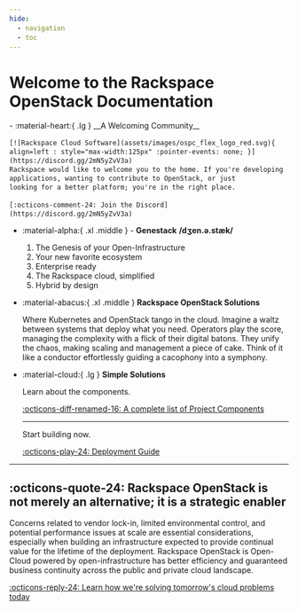 ```yaml
---
hide:
  - navigation
  - toc
---
```


# Welcome to the Rackspace OpenStack Documentation

<div class="grid cards" markdown>
-   :material-heart:{ .lg } __A Welcoming Community__

    [![Rackspace Cloud Software](assets/images/ospc_flex_logo_red.svg){ align=left : style="max-width:125px" :pointer-events: none; }](https://discord.gg/2mN5yZvV3a)
    Rackspace would like to welcome you to the home. If you're developing applications, wanting to contribute to OpenStack, or just
    looking for a better platform; you're in the right place.

    [:octicons-comment-24: Join the Discord](https://discord.gg/2mN5yZvV3a)

- :material-alpha:{ .xl .middle } - __Genestack__  __/dʒen.ə.stæk/__

    1. The Genesis of your Open-Infrastructure
    2. Your new favorite ecosystem
    3. Enterprise ready
    4. The Rackspace cloud, simplified
    5. Hybrid by design

- :material-abacus:{ .xl .middle } __Rackspace OpenStack Solutions__

    Where Kubernetes and OpenStack tango in the cloud. Imagine a waltz between systems that deploy what you need.
    Operators play the score, managing the complexity with a flick of their digital batons. They unify the chaos,
    making scaling and management a piece of cake. Think of it like a conductor effortlessly guiding a cacophony
    into a symphony.

- :material-cloud:{ .lg } __Simple Solutions__

    Learn about the components.

    [:octicons-diff-renamed-16: A complete list of Project Components](genestack-components.md)

    ---

    Start building now.

    [:octicons-play-24: Deployment Guide](genestack-getting-started.md)

</div>

---

## :octicons-quote-24: Rackspace OpenStack is not merely an alternative; it is a strategic enabler

Concerns related to vendor lock-in, limited environmental control, and potential performance issues at scale are essential considerations, especially when building an infrastructure expected to provide continual value for the lifetime of the deployment. Rackspace OpenStack is Open-Cloud powered by open-infrastructure has better efficiency and guaranteed business continuity across the public and private cloud landscape.

[:octicons-reply-24: Learn how we're solving tomorrow's cloud problems today](https://www.rackspace.com/solve/return-openstack)
